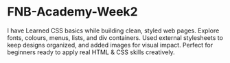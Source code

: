 # FNB-Academy-Week2
I have Learned CSS basics while building clean, styled web pages. Explore fonts, colours, menus, lists, and div containers. Used external stylesheets to keep designs organized, and added images for visual impact. Perfect for beginners ready to apply real HTML &amp; CSS skills creatively.
